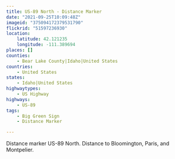 ```yaml
---
title: US-89 North - Distance Marker
date: "2021-09-25T10:09:48Z"
imageid: "375094172379531790"
flickrid: "51597236930"
location:
    latitude: 42.121235
    longitude: -111.389694
places: []
counties:
    - Bear Lake County|Idaho|United States
countries:
    - United States
states:
    - Idaho|United States
highwaytypes:
    - US Highway
highways:
    - US-89
tags:
    - Big Green Sign
    - Distance Marker

---
```

Distance marker US-89 North.  Distance to Bloomington, Paris, and Montpelier.